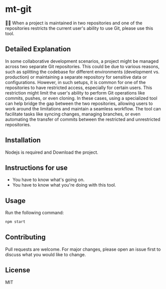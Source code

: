 # mt-git
🫵🏻 When a project is maintained in two repositories and one of the repositories restricts the current user's ability to use Git, please use this tool.

## Detailed Explanation
In some collaborative development scenarios, a project might be managed across two separate Git repositories. This could be due to various reasons, such as splitting the codebase for different environments (development vs. production) or maintaining a separate repository for sensitive data or configurations. However, in such setups, it is common for one of the repositories to have restricted access, especially for certain users. This restriction might limit the user's ability to perform Git operations like commits, pushes, or even cloning. In these cases, using a specialized tool can help bridge the gap between the two repositories, allowing users to work around the limitations and maintain a seamless workflow. The tool can facilitate tasks like syncing changes, managing branches, or even automating the transfer of commits between the restricted and unrestricted repositories.

## Installation
Nodejs is required and Download the project.

## Instructions for use
- You have to know what's going on.
- You have to know what you're doing with this tool.

## Usage
Run the following command:
```bash
npm start
```

## Contributing
Pull requests are welcome. For major changes, please open an issue first to discuss what you would like to change.

## License
MIT
